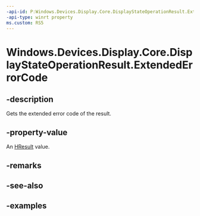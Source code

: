 ```yaml
---
-api-id: P:Windows.Devices.Display.Core.DisplayStateOperationResult.ExtendedErrorCode
-api-type: winrt property
ms.custom: RS5
---
```


<!-- Property syntax.
public HResult ExtendedErrorCode { get; }
-->

# Windows.Devices.Display.Core.DisplayStateOperationResult.ExtendedErrorCode

## -description
Gets the extended error code of the result.

## -property-value
An [HResult](/uwp/API/windows.foundation.hresult) value.

## -remarks

## -see-also

## -examples
